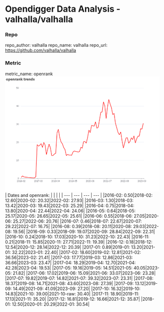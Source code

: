 # Opendigger Data Analysis - valhalla/valhalla
### Repo
repo_author: valhalla
repo_name: valhalla
repo_url: https://github.com/valhalla/valhalla

### Metric
metric_name: openrank
![openrank trends](./openrank.png)
| Dates and openrank: | | | |
| --- | --- | --- | --- |
|2016-02: 0.50|2018-02: 12.60|2020-02: 20.32|2022-02: 27.93|
|2016-03: 1.30|2018-03: 13.42|2020-03: 19.43|2022-03: 25.29|
|2016-04: 0.75|2018-04: 13.80|2020-04: 22.44|2022-04: 24.06|
|2016-05: 0.64|2018-05: 25.17|2020-05: 26.65|2022-05: 25.61|
|2016-06: 0.55|2018-06: 27.05|2020-06: 25.27|2022-06: 20.76|
|2016-07: 0.46|2018-07: 22.67|2020-07: 29.22|2022-07: 16.75|
|2016-08: 0.39|2018-08: 20.11|2020-08: 29.03|2022-08: 19.56|
|2016-09: 0.33|2018-09: 19.07|2020-09: 28.84|2022-09: 22.31|
|2016-10: 0.24|2018-10: 17.03|2020-10: 31.23|2022-10: 22.43|
|2016-11: 0.21|2018-11: 15.85|2020-11: 27.71|2022-11: 19.39|
|2016-12: 0.18|2018-12: 12.54|2020-12: 28.14|2022-12: 20.39|
|2017-01: 0.89|2019-01: 13.20|2021-01: 32.22|2023-01: 22.40|
|2017-02: 18.60|2019-02: 12.81|2021-02: 36.56|2023-02: 21.41|
|2017-03: 17.77|2019-03: 12.86|2021-03: 36.66|2023-03: 23.47|
|2017-04: 18.29|2019-04: 12.70|2021-04: 42.28|2023-04: 19.53|
|2017-05: 19.16|2019-05: 14.51|2021-05: 40.05|2023-05: 21.82|
|2017-06: 17.02|2019-06: 15.09|2021-06: 33.07|2023-06: 23.28|
|2017-07: 19.82|2019-07: 14.82|2021-07: 39.32|2023-07: 23.31|
|2017-08: 18.37|2019-08: 14.71|2021-08: 43.60|2023-08: 27.39|
|2017-09: 13.12|2019-09: 14.49|2021-09: 41.09|2023-09: 27.20|
|2017-10: 16.32|2019-10: 14.83|2021-10: 39.00|2021-10-raw: 30.40|
|2017-11: 18.90|2019-11: 17.13|2021-11: 35.20|
|2017-12: 16.81|2019-12: 16.66|2021-12: 35.87|
|2018-01: 12.50|2020-01: 20.29|2022-01: 30.54|
